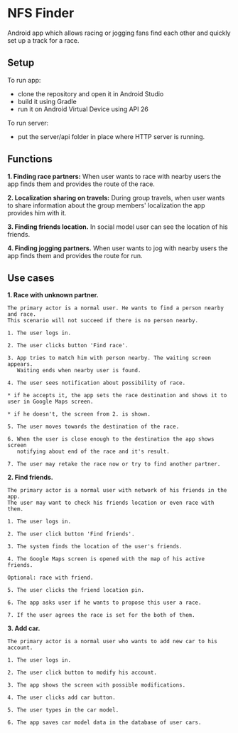# NFS Finder
Android app which allows racing or jogging fans find each other and quickly set up a track for a race.

## Setup
To run app:
 - clone the repository and open it in Android Studio
 - build it using Gradle
 - run it on Android Virtual Device using API 26
 
To run server:
 - put the server/api folder in place where HTTP server is running.
 
## Functions
**1.  Finding race partners:**
When user wants to race with nearby users the app finds them and provides the route of the race.
	
**2. Localization sharing on travels:**
During group travels, when user wants to share information about the group members' localization the app
provides him with it.
	
**3. Finding friends location.** 
In social model user can see the location of his friends.
	
**4. Finding jogging partners.**
When user wants to jog with nearby users the app finds them and provides the route for run.

## Use cases
 **1.  Race with unknown partner.**
 
	The primary actor is a normal user. He wants to find a person nearby and race. 
	This scenario will not succeed if there is no person nearby.
	
	1. The user logs in.
	
	2. The user clicks button 'Find race'.
	
	3. App tries to match him with person nearby. The waiting screen appears. 
	   Waiting ends when nearby user is found.
	
	4. The user sees notification about possibility of race. 
	
	* if he accepts it, the app sets the race destination and shows it to user in Google Maps screen.
	
	* if he doesn't, the screen from 2. is shown.
	
	5. The user moves towards the destination of the race.
	
	6. When the user is close enough to the destination the app shows screen 
	   notifying about end of the race and it's result.
	
	7. The user may retake the race now or try to find another partner.

 **2.  Find friends.**
 
	The primary actor is a normal user with network of his friends in the app. 
	The user may want to check his friends location or even race with them.
	 
	1. The user logs in.
	
	2. The user click button 'Find friends'.
	
	3. The system finds the location of the user's friends.
	
	4. The Google Maps screen is opened with the map of his active friends.
	
	Optional: race with friend.
	
	5. The user clicks the friend location pin.
	
	6. The app asks user if he wants to propose this user a race.
	
	7. If the user agrees the race is set for the both of them.

 **3.  Add car.**
	
	The primary actor is a normal user who wants to add new car to his account.
	 
	1. The user logs in.
	
	2. The user click button to modify his account.
	
	3. The app shows the screen with possible modifications.
	
	4. The user clicks add car button.
	
	5. The user types in the car model.
	
	6. The app saves car model data in the database of user cars.
